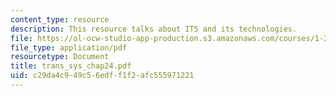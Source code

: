 ```yaml
---
content_type: resource
description: This resource talks about ITS and its technologies.
file: https://ol-ocw-studio-app-production.s3.amazonaws.com/courses/1-221j-transportation-systems-fall-2004/c29da4c949c56edff1f2afc555971221_trans_sys_chap24.pdf
file_type: application/pdf
resourcetype: Document
title: trans_sys_chap24.pdf
uid: c29da4c9-49c5-6edf-f1f2-afc555971221
---
```

